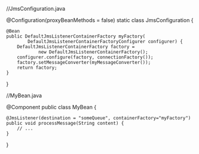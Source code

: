 //JmsConfiguration.java

@Configuration(proxyBeanMethods = false)
static class JmsConfiguration {

    @Bean
    public DefaultJmsListenerContainerFactory myFactory(
            DefaultJmsListenerContainerFactoryConfigurer configurer) {
        DefaultJmsListenerContainerFactory factory =
                new DefaultJmsListenerContainerFactory();
        configurer.configure(factory, connectionFactory());
        factory.setMessageConverter(myMessageConverter());
        return factory;
    }

}

//MyBean.java

@Component
public class MyBean {

    @JmsListener(destination = "someQueue", containerFactory="myFactory")
    public void processMessage(String content) {
        // ...
    }

}
